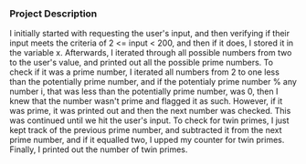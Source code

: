 ### Project Description

I initially started with
requesting the user's input, and then verifying if their
input meets the criteria of 2 <= input < 200, and then if 
it does, I stored it in the variable x. Afterwards, I 
iterated through all possible numbers from two to the 
user's value, and printed out all the possible prime 
numbers. To check if it was a prime number, I iterated 
all numbers from 2 to one less than the potentially prime
number, and if the potentialy prime number % any number i,
that was less than the potentially prime number, was 0,
then I knew that the number wasn't prime and flagged it 
as such. However, if it was prime, it was printed out and 
then the next number was checked. This was continued until
we hit the user's input. To check for twin primes, I just 
kept track of the previous prime number, and subtracted it
from the next prime number, and if it equalled two, I 
upped my counter for twin primes. Finally, I printed out 
the number of twin primes.
